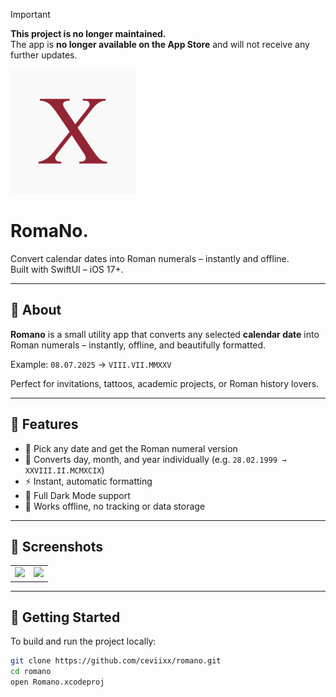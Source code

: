> [!IMPORTANT]
> **This project is no longer maintained.**  
> The app is **no longer available on the App Store** and will not receive any further updates.

<img src="RomaNo./Assets.xcassets/AppIcon.appiconset/Artboard.png" alt="RomaNo." style="width:200px;">

# RomaNo.
Convert calendar dates into Roman numerals – instantly and offline.<br />
Built with SwiftUI – iOS 17+.

---

## 📅 About

**Romano** is a small utility app that converts any selected **calendar date** into Roman numerals – instantly, offline, and beautifully formatted.

Example:
`08.07.2025` → `VIII.VII.MMXXV`

Perfect for invitations, tattoos, academic projects, or Roman history lovers.

---

## 🧮 Features

- 📆 Pick any date and get the Roman numeral version
- 🔢 Converts day, month, and year individually (e.g. `28.02.1999 → XXVIII.II.MCMXCIX`)
- ⚡ Instant, automatic formatting
- 🌙 Full Dark Mode support
- 📴 Works offline, no tracking or data storage

---

## 📸 Screenshots
<table align="center">
  <tr>
    <td><img src="https://is1-ssl.mzstatic.com/image/thumb/PurpleSource211/v4/d8/35/9f/d8359fd3-fb2e-f3c1-9454-fe87af40d494/1.png/626x0w.webp" /></td>
    <td><img src="https://is1-ssl.mzstatic.com/image/thumb/PurpleSource211/v4/cc/b3/b5/ccb3b5d5-6fba-401b-b0bd-136eec6894cb/2.png/626x0w.webp" /></td>
  </tr>
</table>

---

## 🚀 Getting Started

To build and run the project locally:

```bash
git clone https://github.com/ceviixx/romano.git
cd romano
open Romano.xcodeproj
```
